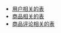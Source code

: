 - [用户相关的表](https://git.garena.com/taiyou.dong/minimarkettask/-/blob/master/sql/create_user.sql)
- [商品相关的表](https://git.garena.com/taiyou.dong/minimarkettask/-/blob/master/sql/create_product.sql)
- [商品评论相关的表](https://git.garena.com/taiyou.dong/minimarkettask/-/blob/master/sql/create_comment.sql)
